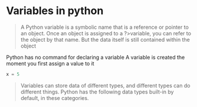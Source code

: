# Variables in python

>A Python variable is a symbolic name that is a reference or pointer to an object. Once an object is assigned to a ?>variable, you can refer to the object by that name. But the data itself is still contained within the object

Python has no command for declaring a variable
A variable is created the moment you first assign a value to it

```python
x = 5
```

>Variables can store data of different types, and different types can do different things.
>Python has the following data types built-in by default, in these categories.



